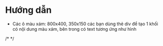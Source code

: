 # Hướng dẫn

- Các ô màu xám: 800x400, 350x150 các bạn dùng thẻ div để tạo 1 khối có nội dung màu xám, bên trong có text tương ứng như hình

/* 
    */
